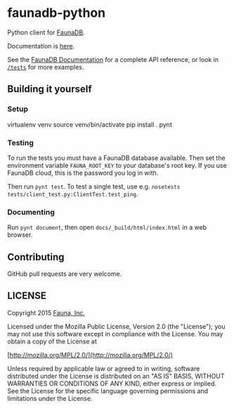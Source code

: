 # faunadb-python

Python client for [FaunaDB](https://faunadb.com).

Documentation is [here](https://faunadb.readthedocs.org/en/latest/).

See the [FaunaDB Documentation](https://faunadb.com/documentation) for
a complete API reference, or look in
[`/tests`](https://github.com/faunadb/faunadb-python/tree/master/tests) for more
examples.


## Building it yourself

### Setup

  virtualenv venv
  source venv/bin/activate
  pip install .
  pynt

### Testing

To run the tests you must have a FaunaDB database available.
Then set the environment variable `FAUNA_ROOT_KEY` to your database's root key.
If you use FaunaDB cloud, this is the password you log in with.

Then run `pynt test`.
To test a single test, use e.g. `nosetests tests/client_test.py:ClientTest.test_ping`.

### Documenting

Run `pynt document`, then open `docs/_build/html/index.html` in a web browser.


## Contributing

GitHub pull requests are very welcome.


## LICENSE

Copyright 2015 [Fauna, Inc.](https://faunadb.com/)

Licensed under the Mozilla Public License, Version 2.0 (the
"License"); you may not use this software except in compliance with
the License. You may obtain a copy of the License at

[http://mozilla.org/MPL/2.0/](http://mozilla.org/MPL/2.0/)

Unless required by applicable law or agreed to in writing, software
distributed under the License is distributed on an "AS IS" BASIS,
WITHOUT WARRANTIES OR CONDITIONS OF ANY KIND, either express or
implied. See the License for the specific language governing
permissions and limitations under the License.
